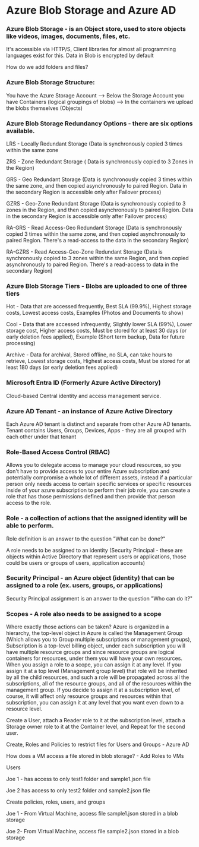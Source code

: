 # Azure Blob Storage and Azure AD

### Azure Blob Storage - is an Object store, used to store objects like videos, images, documents, files, etc.
It's accessible via HTTP/S, Client libraries for almost all programming languages exist for this. Data in Blob is encrypted by default

How do we add folders and files?

### Azure Blob Storage Structure:
You have the Azure Storage Account --> Below the Storage Account you have Containers (logical groupings of blobs) --> In the containers we upload the blobs themselves (Objects)

### Azure Blob Storage Redundancy Options - there are six options available.
LRS - Locally Redundant Storage (Data is synchronously copied 3 times within the same zone

ZRS - Zone Redundant Storage ( Data is synchronously copied to 3 Zones in the Region)

GRS - Geo Redundant Storage (Data is synchronously copied 3 times within the same zone, and then copied asynchronously to paired Region. Data in the secondary Region is accessible only after Failover process)

GZRS - Geo-Zone Redundant Storage (Data is synchronously copied to 3 zones in the Region, and then copied asynchronously to paired Region. Data in the secondary Region is accessible only after Failover process) 

RA-GRS - Read Access-Geo Redundant Storage (Data is synchronously copied 3 times within the same zone, and then copied asynchronously to paired Region. There's a read-access to the data in the secondary Region) 

RA-GZRS - Read Access-Geo-Zone Redundant Storage (Data is synchronously copied to 3 zones within the same Region, and then copied asynchronously to paired Region. There's a read-access to data in the secondary Region)

### Azure Blob Storage Tiers - Blobs are uploaded to one of three tiers 
Hot - Data that are accessed frequently, Best SLA (99.9%), Highest storage costs, Lowest access costs, Examples (Photos and Documents to show)

Cool - Data that are accessed infrequently, Slightly lower SLA (99%), Lower storage cost, Higher access costs, Must be stored for at least 30 days (or early deletion fees applied), Example (Short term backup, Data for future processing)

Archive - Data for archival, Stored offline, no SLA, can take hours to retrieve, Lowest storage costs, Highest access costs, Must be stored for at least 180 days (or early deletion fees applied) 

### Microsoft Entra ID (Formerly Azure Active Directory) 
Cloud-based Central identity and access management service. 

### Azure AD Tenant - an instance of Azure Active Directory
Each Azure AD tenant is distinct and separate from other Azure AD tenants.
Tenant contains Users, Groups, Devices, Apps - they are all grouped with each other under that tenant 

### Role-Based Access Control (RBAC)
Allows you to delegate access to manage your cloud resources, so you don't have to provide access to your entire Azure subscription and potentially compromise a whole lot of different assets, instead if a particular person only needs access to certain specific services or specific resources inside of your azure subscription to perform their job role, you can create a role that has those permissions defined and then provide that person access to the role.

### Role - a collection of actions that the assigned identity will be able to perform.
Role definition is an answer to the question "What can be done?" 

A role needs to be assigned to an identity (Security Principal - these are objects within Active Directory that represent users or applications, those could be users or groups of users, application accounts) 

### Security Principal - an Azure object (identity) that can be assigned to a role (ex. users, groups, or applications)
Security Principal assignment is an answer to the question "Who can do it?" 

### Scopes - A role also needs to be assigned to a scope
Where exactly those actions can be taken? Azure is organized in a hierarchy, the top-level object in Azure is called the Management Group (Which allows you to Group multiple subscriptions or management groups), Subscription is a top-level billing object, under each subscription you will have multiple resource groups and since resource groups are logical containers for resources, under them you will have your own resources. 
When you assign a role to a scope, you can assign it at any level. If you assign it at a top level (Management group level) that role will be inherited by all the child resources, and such a role will be propagated across all the subscriptions, all of the resource groups, and all of the resources within the management group.  If you decide to assign it at a subscription level, of course, it will affect only resource groups and resources within that subscription, you can assign it at any level that you want even down to a resource level.   

Create a User, attach a Reader role to it at the subscription level, attach a Storage owner role to it at the Container level, and Repeat for the second user.

Create, Roles and Policies to restrict files for Users and Groups - Azure AD

How does a VM access a file stored in blob storage? - Add Roles to VMs

Users 

Joe 1 - has access to only test1 folder and sample1.json file

Joe 2 has access to only test2 folder and sample2.json file

Create policies, roles, users, and groups

Joe 1 - From Virtual Machine, access file sample1.json stored in a blob storage

Joe 2- From Virtual Machine, access file sample2.json stored in a blob storage
